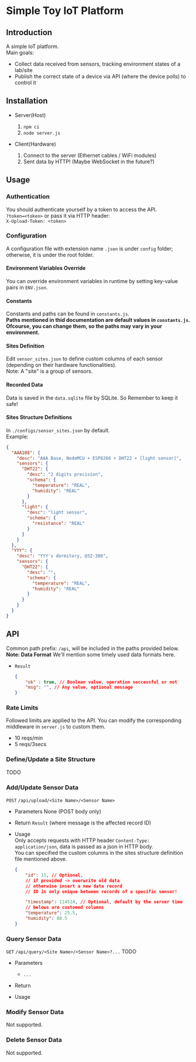 # Simple Toy IoT Platform
## Introduction
A simple IoT platform.  
Main goals:  
+ Collect data received from sensors, tracking environment states of a lab/site
+ Publish the correct state of a device via API (where the device polls) to control it 

## Installation
- Server(Host)  
  1. `npm ci`  
  2. `node server.js`  

- Client(Hardware)  
  1. Connect to the server (Ethernet cables / WiFi modules)  
  2. Sent data by HTTP! (Maybe WebSocket in the future?)  


## Usage
### Authentication  
You should authenticate yourself by a token to access the API.  
`?token=<token>` or pass it via HTTP header:  
`X-Upload-Token: <token>`  

### Configuration
A configuration file with extension name `.json` is under `config` folder; otherwise, it is under the root folder.  
#### Environment Variables Override
You can override environment variables in runtime by setting key-value pairs in `ENV.json`. 

#### Constants
Constants and paths can be found in `constants.js`.  
**Paths mentioned in thid documentation are default values in `constants.js`. Ofcourse, you can change them, so the paths may vary in your environment.**  

#### Sites Definition
Edit `sensor_sites.json` to define custom columns of each sensor (depending on their hardware functionalities).  
Note: A "site" is a group of sensors. 

#### Recorded Data
Data is saved in the `data.sqlite` file by SQLite. So Remember to keep it safe!  

#### Sites Structure Definitions
In `./configs/sensor_sites.json` by default.  
Example:  
```json
{
  "AAA108": {
    "desc": "AAA Base, NodeMCU + ESP8266 + DHT22 + [light sensor]",
    "sensors": {
      "DHT22": {
        "desc": "2 digits precision",
        "schema": {
          "temperature": "REAL",
          "humidity": "REAL"
        }
      },
      "light": {
        "desc": "light sensor",
        "schema": {
          "resistance": "REAL"
        }
      }
    }
  },
  "YYY": {
    "desc": "YYY's dormitory, @32-386",
    "sensors": {
      "DHT22": {
        "desc": "",
        "schema": {
          "temperature": "REAL",
          "humidity": "REAL"
        }
      }
    }
  }
}
```

## API

Common path prefix: `/api`, will be included in the paths provided below.  
**Note: Data Format**
We'll mention some timely used data formats here.   
+ `Result`
    ```json
    {
        "ok" : true, // Boolean value, operation successful or not
        "msg": "", // Any value, optional message
    }
    ```

### Rate Limits

Followed limits are applied to the API. You can modify the corresponding middleware in `server.js` to custom them.
+ 10 reqs/min
+ 5 reqs/3secs

### Define/Update a Site Structure
TODO

### Add/Update Sensor Data
`POST` `/api/upload/<Site Name>/<Sensor Name>`  
- Parameters
    None (POST body only)  

- Return 
    `Result` (where message is the affected record ID)

- Usage  
    Only accepts requests with HTTP header `Content-Type: application/json`, data is passed as a json in HTTP body.  
    You can specified the custom columns in the sites structure definition file mentioned above.  
    ```json
    {
        "id": 11, // Optional,
        // if provided -> overwrite old data
        // otherwise insert a new data record
        // ID is only unique between records of a specific sensor!

        "timestamp": 114514, // Optional, default by the server time
        // belows are customed columns
        "temperature": 25.5,
        "humidity": 88.5
    }
    ```


### Query Sensor Data
`GET` `/api/query/<Site Name>/<Sensor Name>?...`
TODO  
- Parameters
  - `...`

- Return
  
- Usage
    

### Modify Sensor Data
Not supported.  

### Delete Sensor Data
Not supported.  